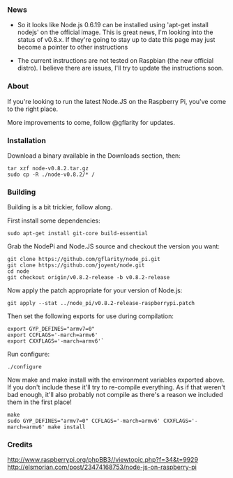 ### News

* So it looks like Node.js 0.6.19 can be installed using 'apt-get install nodejs' on the official image. This is great news, I'm looking into the status of v0.8.x. If they're going to stay up to date this page may just become a pointer to other instructions

* The current instructions are not tested on Raspbian (the new official distro). I believe there are issues, I'll try to update the instructions soon.


### About

If you're looking to run the latest Node.JS on the Raspberry Pi, you've come to the right place.  

More improvements to come, follow @gflarity for updates.

### Installation

Download a binary available in the Downloads section, then:

```
tar xzf node-v0.8.2.tar.gz
sudo cp -R ./node-v0.8.2/* /
```

### Building 

Building is a bit trickier, follow along.

First install some dependencies:

```
sudo apt-get install git-core build-essential
```


Grab the NodePi and Node.JS source and checkout the version you want:


```
git clone https://github.com/gflarity/node_pi.git
git clone https://github.com/joyent/node.git
cd node
git checkout origin/v0.8.2-release -b v0.8.2-release
```


Now apply the patch appropriate for your version of Node.js:

```
git apply --stat ../node_pi/v0.8.2-release-raspberrypi.patch
```

Then set the following exports for use during compilation:

```
export GYP_DEFINES="armv7=0"
export CCFLAGS='-march=armv6'
export CXXFLAGS='-march=armv6'`
```

Run configure:

```
./configure 
```

Now make and make install with the environment variables exported above. If you don't include these it'll try to re-compile everything. As if that weren't bad enough, it'll also probably not compile as there's a reason we included them in the first place!


```
make
sudo GYP_DEFINES="armv7=0" CCFLAGS='-march=armv6' CXXFLAGS='-march=armv6' make install
```

### Credits

http://www.raspberrypi.org/phpBB3//viewtopic.php?f=34&t=9929
http://elsmorian.com/post/23474168753/node-js-on-raspberry-pi
